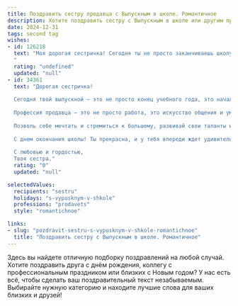 ```yaml
---
title: Поздравить сестру продавца с Выпускным в школе. Романтичное
description: Хотите поздравить сестру с Выпускным в школе или другим праздником? Наш ИИ создаст незабываемое поздравление, а вы обязательно выделитесь среди других.  
date: 2024-12-31
tags: second tag
wishes:
- id: 126218
  text: "Моя дорогая сестричка! Сегодня ты не просто заканчиваешь школу, сегодня распускается твой прекрасный,  цветок, готовый расправить лепестки и наполнить мир своим ароматом.  Твой путь в профессии продавца — это  начало  сказки, где ты будешь дарить радость и тепло, очаровывая покупателей своей улыбкой и умением находить подход к каждому. Пусть каждый день будет наполнен  яркими моментами,  а успех станет твоим верным спутником.  Я бесконечно горжусь тобой и желаю тебе  счастья, любви и исполнения всех твоих самых заветных желаний!
  "
  rating: "undefined"
  updated: "null"
- id: 34361
  text: "Дорогая сестричка!
  
  Сегодня твой выпускной — это не просто конец учебного года, это начало удивительного путешествия в мир взрослой жизни. Ты, как цветок, распустившийся на самом ярком солнце, готова к новым свершениям, новым вершинам и новым мечтам.
  
  Профессия продавца — это не просто работа, это искусство общения и умение дарить радость другим. Я верю, что с твоей искренней улыбкой и чудесным обаянием ты сможешь покорить сердца людей и сделать каждый день чуточку ярче.
  
  Позволь себе мечтать и стремиться к большему, развивай свои таланты и оставайся такой же удивительной, какой ты есть. Пусть каждое новое утро приносит вдохновение, а каждый день будет полон интересных встреч и возможностей.
  
  С днем окончания школы! Ты прекрасна, и у тебя впереди ждет удивительное будущее!
  
  С любовью и гордостью,
  Твоя сестра."
  rating: "0"
  updated: "null"

selectedValues:
  recipients: "sestru"
  holidays: "s-vypusknym-v-shkole"
  professions: "prodavets"
  style: "romantichnoe"

links:
- slug: "pozdravit-sestru-s-vypusknym-v-shkole-romantichnoe"
  title: "Поздравить сестру с Выпускным в школе. Романтичное"
---
```


Здесь вы найдете отличную подборку поздравлений на любой случай. 
Хотите поздравить друга с днём рождения, коллегу с профессиональным праздником или близких с Новым годом? У нас есть всё, чтобы сделать ваш поздравительный текст незабываемым. Выбирайте нужную категорию и находите лучшие слова для ваших близких и друзей!

